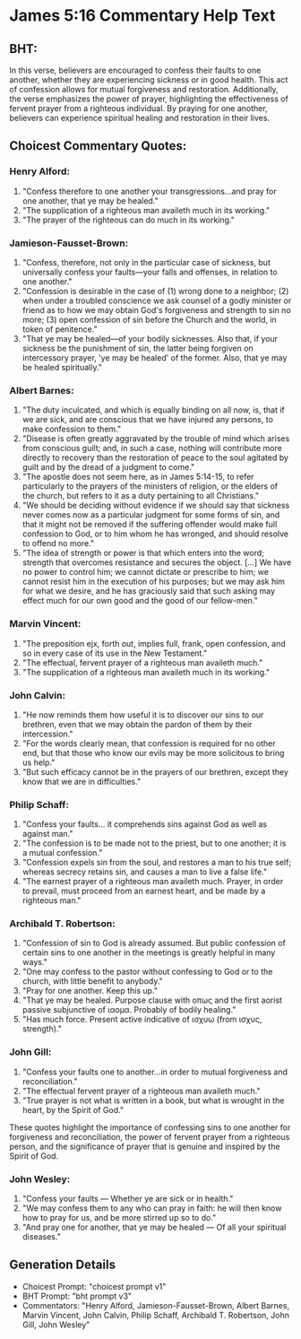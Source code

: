 # James 5:16 Commentary Help Text

## BHT:
In this verse, believers are encouraged to confess their faults to one another, whether they are experiencing sickness or in good health. This act of confession allows for mutual forgiveness and restoration. Additionally, the verse emphasizes the power of prayer, highlighting the effectiveness of fervent prayer from a righteous individual. By praying for one another, believers can experience spiritual healing and restoration in their lives.

## Choicest Commentary Quotes:
### Henry Alford:
1. "Confess therefore to one another your transgressions...and pray for one another, that ye may be healed." 
2. "The supplication of a righteous man availeth much in its working." 
3. "The prayer of the righteous can do much in its working."

### Jamieson-Fausset-Brown:
1. "Confess, therefore, not only in the particular case of sickness, but universally confess your faults—your falls and offenses, in relation to one another." 
2. "Confession is desirable in the case of (1) wrong done to a neighbor; (2) when under a troubled conscience we ask counsel of a godly minister or friend as to how we may obtain God's forgiveness and strength to sin no more; (3) open confession of sin before the Church and the world, in token of penitence."
3. "That ye may be healed—of your bodily sicknesses. Also that, if your sickness be the punishment of sin, the latter being forgiven on intercessory prayer, 'ye may be healed' of the former. Also, that ye may be healed spiritually."

### Albert Barnes:
1. "The duty inculcated, and which is equally binding on all now, is, that if we are sick, and are conscious that we have injured any persons, to make confession to them."
2. "Disease is often greatly aggravated by the trouble of mind which arises from conscious guilt; and, in such a case, nothing will contribute more directly to recovery than the restoration of peace to the soul agitated by guilt and by the dread of a judgment to come."
3. "The apostle does not seem here, as in James 5:14-15, to refer particularly to the prayers of the ministers of religion, or the elders of the church, but refers to it as a duty pertaining to all Christians."
4. "We should be deciding without evidence if we should say that sickness never comes now as a particular judgment for some forms of sin, and that it might not be removed if the suffering offender would make full confession to God, or to him whom he has wronged, and should resolve to offend no more."
5. "The idea of strength or power is that which enters into the word; strength that overcomes resistance and secures the object. [...] We have no power to control him; we cannot dictate or prescribe to him; we cannot resist him in the execution of his purposes; but we may ask him for what we desire, and he has graciously said that such asking may effect much for our own good and the good of our fellow-men."

### Marvin Vincent:
1. "The preposition ejx, forth out, implies full, frank, open confession, and so in every case of its use in the New Testament."
2. "The effectual, fervent prayer of a righteous man availeth much."
3. "The supplication of a righteous man availeth much in its working."

### John Calvin:
1. "He now reminds them how useful it is to discover our sins to our brethren, even that we may obtain the pardon of them by their intercession."
2. "For the words clearly mean, that confession is required for no other end, but that those who know our evils may be more solicitous to bring us help."
3. "But such efficacy cannot be in the prayers of our brethren, except they know that we are in difficulties."

### Philip Schaff:
1. "Confess your faults... it comprehends sins against God as well as against man."
2. "The confession is to be made not to the priest, but to one another; it is a mutual confession."
3. "Confession expels sin from the soul, and restores a man to his true self; whereas secrecy retains sin, and causes a man to live a false life."
4. "The earnest prayer of a righteous man availeth much. Prayer, in order to prevail, must proceed from an earnest heart, and be made by a righteous man."

### Archibald T. Robertson:
1. "Confession of sin to God is already assumed. But public confession of certain sins to one another in the meetings is greatly helpful in many ways."
2. "One may confess to the pastor without confessing to God or to the church, with little benefit to anybody."
3. "Pray for one another. Keep this up."
4. "That ye may be healed. Purpose clause with οπως and the first aorist passive subjunctive of ιαομα. Probably of bodily healing."
5. "Has much force. Present active indicative of ισχυω (from ισχυς, strength)."

### John Gill:
1. "Confess your faults one to another...in order to mutual forgiveness and reconciliation."
2. "The effectual fervent prayer of a righteous man availeth much."
3. "True prayer is not what is written in a book, but what is wrought in the heart, by the Spirit of God."

These quotes highlight the importance of confessing sins to one another for forgiveness and reconciliation, the power of fervent prayer from a righteous person, and the significance of prayer that is genuine and inspired by the Spirit of God.

### John Wesley:
1. "Confess your faults — Whether ye are sick or in health." 
2. "We may confess them to any who can pray in faith: he will then know how to pray for us, and be more stirred up so to do."
3. "And pray one for another, that ye may be healed — Of all your spiritual diseases."


## Generation Details
- Choicest Prompt: "choicest prompt v1"
- BHT Prompt: "bht prompt v3"
- Commentators: "Henry Alford, Jamieson-Fausset-Brown, Albert Barnes, Marvin Vincent, John Calvin, Philip Schaff, Archibald T. Robertson, John Gill, John Wesley"
